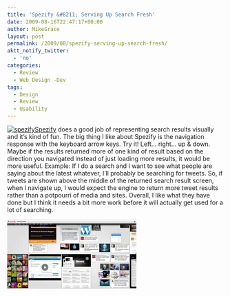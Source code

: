 ```yaml
---
title: 'Spezify &#8211; Serving Up Search Fresh'
date: 2009-08-16T22:47:17+00:00
author: MikeGrace
layout: post
permalink: /2009/08/spezify-serving-up-search-fresh/
aktt_notify_twitter:
  - 'no'
categories:
  - Review
  - Web Design -Dev
tags:
  - Design
  - Review
  - Usability
---
```

[<img src="/assets/2009/08/spezify.jpg" alt="spezify" title="spezify" width="450" height="89" class="aligncenter size-full wp-image-766" srcset="/assets/2009/08/spezify.jpg 450w, /assets/2009/08/spezify-300x59.jpg 300w" sizes="(max-width: 450px) 100vw, 450px" />](http://www.spezify.com/)[Spezify](http://www.spezify.com/) does a good job of representing search results visually and it&#8217;s kind of fun. The big thing I like about Spezify is the navigation response with the keyboard arrow keys. Try it! Left&#8230; right&#8230; up & down. Maybe if the results returned more of one kind of result based on the direction you navigated instead of just loading more results, it would be more useful. Example: If I do a search and I want to see what people are saying about the latest whatever, I&#8217;ll probably be searching for tweets. So, if tweets are shown above the middle of the returned search result screen, when I navigate up, I would expect the engine to return more tweet results rather than a potpourri of media and sites. Overall, I like what they have done but I think it needs a bit more work before it will actually get used for a lot of searching.

<img src="/assets/2009/08/spezify_results.jpg" alt="spezify_results" title="spezify_results" width="300" height="161" class="aligncenter size-full wp-image-763" />